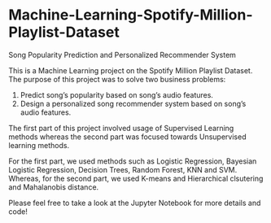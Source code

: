 # Machine-Learning-Spotify-Million-Playlist-Dataset
Song Popularity Prediction and Personalized Recommender System

This is a Machine Learning project on the Spotify Million Playlist Dataset. The purpose of this project was to solve two business problems:

1) Predict song’s popularity based on song’s audio features.
2) Design a personalized song recommender system based on song’s audio features.

The first part of this project involved usage of Supervised Learning methods whereas the second part was focused towards Unsupervised learning methods.

For the first part, we used methods such as Logistic Regression, Bayesian Logistic Regression, Decision Trees, Random Forest, KNN and SVM. Whereas, for the second part, we used K-means and Hierarchical clsutering and Mahalanobis distance.

Please feel free to take a look at the Jupyter Notebook for more details and code!
